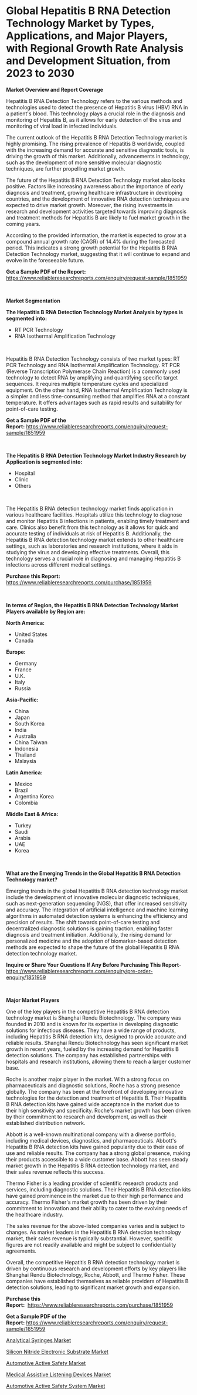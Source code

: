 <p><h1>Global Hepatitis B RNA Detection Technology Market by Types, Applications, and Major Players, with Regional Growth Rate Analysis and Development Situation, from 2023 to 2030</h1></p><p><strong>Market Overview and Report Coverage</strong></p>
<p><p>Hepatitis B RNA Detection Technology refers to the various methods and technologies used to detect the presence of Hepatitis B virus (HBV) RNA in a patient's blood. This technology plays a crucial role in the diagnosis and monitoring of Hepatitis B, as it allows for early detection of the virus and monitoring of viral load in infected individuals.</p><p>The current outlook of the Hepatitis B RNA Detection Technology market is highly promising. The rising prevalence of Hepatitis B worldwide, coupled with the increasing demand for accurate and sensitive diagnostic tools, is driving the growth of this market. Additionally, advancements in technology, such as the development of more sensitive molecular diagnostic techniques, are further propelling market growth.</p><p>The future of the Hepatitis B RNA Detection Technology market also looks positive. Factors like increasing awareness about the importance of early diagnosis and treatment, growing healthcare infrastructure in developing countries, and the development of innovative RNA detection techniques are expected to drive market growth. Moreover, the rising investments in research and development activities targeted towards improving diagnosis and treatment methods for Hepatitis B are likely to fuel market growth in the coming years.</p><p>According to the provided information, the market is expected to grow at a compound annual growth rate (CAGR) of 14.4% during the forecasted period. This indicates a strong growth potential for the Hepatitis B RNA Detection Technology market, suggesting that it will continue to expand and evolve in the foreseeable future.</p></p>
<p><strong>Get a Sample PDF of the Report:</strong> <a href="https://www.reliableresearchreports.com/enquiry/request-sample/1851959">https://www.reliableresearchreports.com/enquiry/request-sample/1851959</a></p>
<p>&nbsp;</p>
<p><strong>Market Segmentation</strong></p>
<p><strong>The Hepatitis B RNA Detection Technology Market Analysis by types is segmented into:</strong></p>
<p><ul><li>RT PCR Technology</li><li>RNA Isothermal Amplification Technology</li></ul></p>
<p>&nbsp;</p>
<p><p>Hepatitis B RNA Detection Technology consists of two market types: RT PCR Technology and RNA Isothermal Amplification Technology. RT PCR (Reverse Transcription Polymerase Chain Reaction) is a commonly used technology to detect RNA by amplifying and quantifying specific target sequences. It requires multiple temperature cycles and specialized equipment. On the other hand, RNA Isothermal Amplification Technology is a simpler and less time-consuming method that amplifies RNA at a constant temperature. It offers advantages such as rapid results and suitability for point-of-care testing.</p></p>
<p><strong>Get a Sample PDF of the Report:</strong>&nbsp;<a href="https://www.reliableresearchreports.com/enquiry/request-sample/1851959">https://www.reliableresearchreports.com/enquiry/request-sample/1851959</a></p>
<p>&nbsp;</p>
<p><strong>The Hepatitis B RNA Detection Technology Market Industry Research by Application is segmented into:</strong></p>
<p><ul><li>Hospital</li><li>Clinic</li><li>Others</li></ul></p>
<p>&nbsp;</p>
<p><p>The Hepatitis B RNA detection technology market finds application in various healthcare facilities. Hospitals utilize this technology to diagnose and monitor Hepatitis B infections in patients, enabling timely treatment and care. Clinics also benefit from this technology as it allows for quick and accurate testing of individuals at risk of Hepatitis B. Additionally, the Hepatitis B RNA detection technology market extends to other healthcare settings, such as laboratories and research institutions, where it aids in studying the virus and developing effective treatments. Overall, this technology serves a crucial role in diagnosing and managing Hepatitis B infections across different medical settings.</p></p>
<p><strong>Purchase this Report:</strong>&nbsp; <a href="https://www.reliableresearchreports.com/purchase/1851959">https://www.reliableresearchreports.com/purchase/1851959</a></p>
<p>&nbsp;</p>
<p><strong>In terms of Region, the Hepatitis B RNA Detection Technology Market Players available by Region are:</strong></p>
<p>
    <p> <strong> North America: </strong>
        <ul>
            <li>United States</li>
            <li>Canada</li>
        </ul>
        </p> 
    <p> <strong> Europe: </strong>
        <ul>
            <li>Germany</li>
            <li>France</li>
            <li>U.K.</li>
            <li>Italy</li>
            <li>Russia</li>
        </ul>
        </p> 
    <p> <strong> Asia-Pacific: </strong>
        <ul>
            <li>China</li>
            <li>Japan</li>
            <li>South Korea</li>
            <li>India</li>
            <li>Australia</li>
            <li>China Taiwan</li>
            <li>Indonesia</li>
            <li>Thailand</li>
            <li>Malaysia</li>
        </ul>
        </p> 
    <p> <strong> Latin America: </strong>
        <ul>
            <li>Mexico</li>
            <li>Brazil</li>
            <li>Argentina Korea</li>
            <li>Colombia</li>
        </ul>
        </p> 
    <p> <strong> Middle East & Africa: </strong>
        <ul>
            <li>Turkey</li>
            <li>Saudi</li>
            <li>Arabia</li>
            <li>UAE</li>
            <li>Korea</li>
        </ul>
    </p>
    </p>
<p>&nbsp;</p>
<p><strong>What are the Emerging Trends in the Global Hepatitis B RNA Detection Technology market?</strong></p>
<p><p>Emerging trends in the global Hepatitis B RNA detection technology market include the development of innovative molecular diagnostic techniques, such as next-generation sequencing (NGS), that offer increased sensitivity and accuracy. The integration of artificial intelligence and machine learning algorithms in automated detection systems is enhancing the efficiency and precision of results. The shift towards point-of-care testing and decentralized diagnostic solutions is gaining traction, enabling faster diagnosis and treatment initiation. Additionally, the rising demand for personalized medicine and the adoption of biomarker-based detection methods are expected to shape the future of the global Hepatitis B RNA detection technology market.</p></p>
<p><strong>Inquire or Share Your Questions If Any Before Purchasing This Report</strong>- <a href="https://www.reliableresearchreports.com/enquiry/pre-order-enquiry/1851959">https://www.reliableresearchreports.com/enquiry/pre-order-enquiry/1851959</a></p>
<p>&nbsp;</p>
<p><strong>Major Market Players</strong></p>
<p><p>One of the key players in the competitive Hepatitis B RNA detection technology market is Shanghai Rendu Biotechnology. The company was founded in 2010 and is known for its expertise in developing diagnostic solutions for infectious diseases. They have a wide range of products, including Hepatitis B RNA detection kits, designed to provide accurate and reliable results. Shanghai Rendu Biotechnology has seen significant market growth in recent years, fueled by the increasing demand for Hepatitis B detection solutions. The company has established partnerships with hospitals and research institutions, allowing them to reach a larger customer base. </p><p>Roche is another major player in the market. With a strong focus on pharmaceuticals and diagnostic solutions, Roche has a strong presence globally. The company has been at the forefront of developing innovative technologies for the detection and treatment of Hepatitis B. Their Hepatitis B RNA detection kits have gained wide acceptance in the market due to their high sensitivity and specificity. Roche's market growth has been driven by their commitment to research and development, as well as their established distribution network.</p><p>Abbott is a well-known multinational company with a diverse portfolio, including medical devices, diagnostics, and pharmaceuticals. Abbott's Hepatitis B RNA detection kits have gained popularity due to their ease of use and reliable results. The company has a strong global presence, making their products accessible to a wide customer base. Abbott has seen steady market growth in the Hepatitis B RNA detection technology market, and their sales revenue reflects this success.</p><p>Thermo Fisher is a leading provider of scientific research products and services, including diagnostic solutions. Their Hepatitis B RNA detection kits have gained prominence in the market due to their high performance and accuracy. Thermo Fisher's market growth has been driven by their commitment to innovation and their ability to cater to the evolving needs of the healthcare industry.</p><p>The sales revenue for the above-listed companies varies and is subject to changes. As market leaders in the Hepatitis B RNA detection technology market, their sales revenue is typically substantial. However, specific figures are not readily available and might be subject to confidentiality agreements.</p><p>Overall, the competitive Hepatitis B RNA detection technology market is driven by continuous research and development efforts by key players like Shanghai Rendu Biotechnology, Roche, Abbott, and Thermo Fisher. These companies have established themselves as reliable providers of Hepatitis B detection solutions, leading to significant market growth and expansion.</p></p>
<p><strong>Purchase this Report:</strong>&nbsp;&nbsp;<a href="https://www.reliableresearchreports.com/purchase/1851959">https://www.reliableresearchreports.com/purchase/1851959</a></p>
<p></p>
<p><strong>Get a Sample PDF of the Report:</strong>&nbsp;<a href="https://www.reliableresearchreports.com/enquiry/request-sample/1851959">https://www.reliableresearchreports.com/enquiry/request-sample/1851959</a></p>
<p><p><a href="https://medium.com/@ardithlynch1906/analytical-syringes-market-outlook-industry-overview-and-forecast-2023-to-2030-735f6fabd126">Analytical Syringes Market</a></p><p><a href="https://medium.com/@jeffrystehr/silicon-nitride-electronic-substrate-market-exploring-market-share-market-trends-and-future-e8d3b5d01401">Silicon Nitride Electronic Substrate Market</a></p><p><a href="https://www.linkedin.com/pulse/automotive-active-safety-market-challenges-opportunities-xap9f/">Automotive Active Safety Market</a></p><p><a href="https://github.com/JameTravis/Market-Research-Report-List-2/blob/main/medical-assistive-listening-devices-market.md">Medical Assistive Listening Devices Market</a></p><p><a href="https://www.linkedin.com/pulse/automotive-active-safety-system-market-insights-players-ylx5f/">Automotive Active Safety System Market</a></p></p>